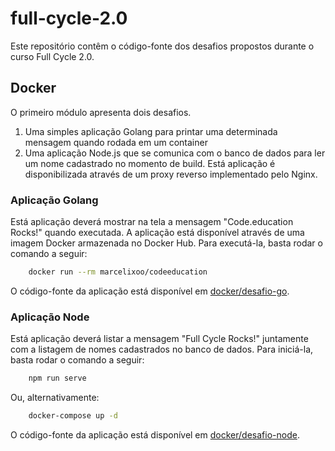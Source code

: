 # full-cycle-2.0

Este repositório contêm o código-fonte dos desafios propostos durante o curso Full Cycle 2.0.

## Docker

O primeiro módulo apresenta dois desafios.

1. Uma simples aplicação Golang para printar uma determinada mensagem quando rodada em um  container
2. Uma aplicação Node.js que se comunica com o banco de dados para ler um nome cadastrado no momento de build. Está aplicação é disponibilizada através de um proxy reverso implementado pelo Nginx.

### Aplicação Golang
Está aplicação deverá mostrar na tela a mensagem "Code.education Rocks!" quando executada. A aplicação está disponível através de uma imagem Docker armazenada no Docker Hub. Para executá-la, basta rodar o comando a seguir:

```bash
    docker run --rm marcelixoo/codeeducation
```

O código-fonte da aplicação está disponível em [docker/desafio-go](docker/desafio-go/app.go).

### Aplicação Node
Está aplicação deverá listar a mensagem "Full Cycle Rocks!" juntamente com a listagem de nomes cadastrados no banco de dados. Para iniciá-la, basta rodar o comando a seguir:

```bash
    npm run serve
```

Ou, alternativamente:

```bash
    docker-compose up -d
```

O código-fonte da aplicação está disponível em [docker/desafio-node](docker/desafio-node/src).
